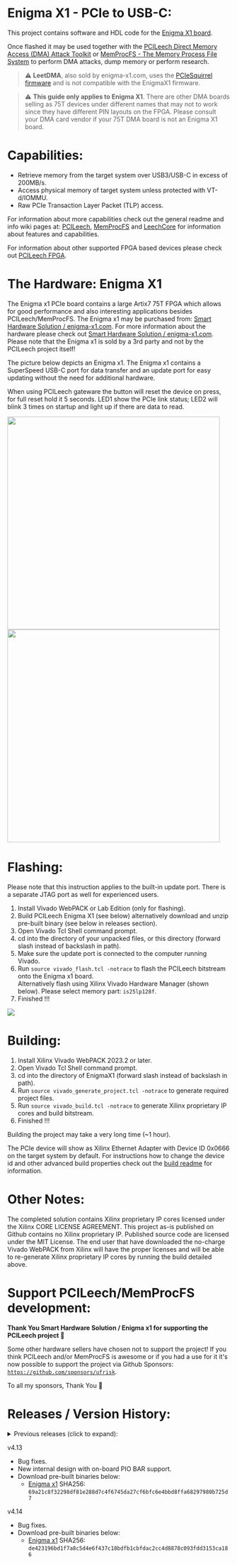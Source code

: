 Enigma X1 - PCIe to USB-C:
=================
This project contains software and HDL code for the [Enigma X1 board](https://enigma-x1.com/).

Once flashed it may be used together with the [PCILeech Direct Memory Access (DMA) Attack Toolkit](https://github.com/ufrisk/pcileech/) or [MemProcFS - The Memory Process File System](https://github.com/ufrisk/MemProcFS/) to perform DMA attacks, dump memory or perform research.

> :warning: **LeetDMA**, also sold by enigma-x1.com, uses the [PCIeSquirrel firmware](../PCIeSquirrel/readme.md) and is not compatible with the EnigmaX1 firmware.

> :warning: **This guide only applies to Enigma X1**. There are other DMA boards selling as 75T devices under different names that may not to work since they have different PIN layouts on the FPGA. Please consult your DMA card vendor if your 75T DMA board is not an Enigma X1 board.

Capabilities:
=================
* Retrieve memory from the target system over USB3/USB-C in excess of 200MB/s.
* Access physical memory of target system unless protected with VT-d/IOMMU.
* Raw PCIe Transaction Layer Packet (TLP) access.

For information about more capabilities check out the general readme and info wiki pages at: [PCILeech](https://github.com/ufrisk/pcileech/), [MemProcFS](https://github.com/ufrisk/MemProcFS/) and [LeechCore](https://github.com/ufrisk/LeechCore/) for information about features and capabilities.

For information about other supported FPGA based devices please check out [PCILeech FPGA](https://github.com/ufrisk/pcileech-fpga/).


The Hardware: Enigma X1
========================
The Enigma x1 PCIe board contains a large Artix7 75T FPGA which allows for good performance and also interesting applications besides PCILeech/MemProcFS. The Enigma x1 may be purchased from: [Smart Hardware Solution / enigma-x1.com](https://enigma-x1.com/). For more information about the hardware please check out [Smart Hardware Solution / enigma-x1.com](https://enigma-x1.com/). Please note that the Enigma x1 is sold by a 3rd party and not by the PCILeech project itself!

The picture below depicts an Enigma x1. The Enigma x1 contains a SuperSpeed USB-C port for data transfer and an update port for easy updating without the need for additional hardware.

When using PCILeech gateware the button will reset the device on press, for full reset hold it 5 seconds. LED1 show the PCIe link status; LED2 will blink 3 times on startup and light up if there are data to read.

<img src="https://gist.githubusercontent.com/ufrisk/c5ba7b360335a13bbac2515e5e7bb9d7/raw/bb6d57bcb214b7ac0252b0a175885d55cc0438c2/enigmax1.jpg" height=480/><img src="https://gist.githubusercontent.com/ufrisk/c5ba7b360335a13bbac2515e5e7bb9d7/raw/18b31ebe0823b05744353694ced79a51294057ce/enigmax1-2.jpg" height=480/>


Flashing:
=================
Please note that this instruction applies to the built-in update port. There is a separate JTAG port as well for experienced users.
1) Install Vivado WebPACK or Lab Edition (only for flashing).
2) Build PCILeech Enigma X1 (see below) alternatively download and unzip pre-built binary (see below in releases section).
3) Open Vivado Tcl Shell command prompt.
4) cd into the directory of your unpacked files, or this directory (forward slash instead of backslash in path).
5) Make sure the update port is connected to the computer running Vivado.
6) Run `source vivado_flash.tcl -notrace` to flash the PCILeech bitstream onto the Enigma x1 board.<br>
   Alternatively flash using Xilinx Vivado Hardware Manager (shown below). Please select memory part: `is25lp128f`.
7) Finished !!!

<img src="https://gist.githubusercontent.com/ufrisk/c5ba7b360335a13bbac2515e5e7bb9d7/raw/a2372c9df7b0aa078f682abfbdf11ab30f4a49ca/enigmax1_flash.png"/>


Building:
=================
1) Install Xilinx Vivado WebPACK 2023.2 or later.
2) Open Vivado Tcl Shell command prompt.
3) cd into the directory of EnigmaX1 (forward slash instead of backslash in path).
4) Run `source vivado_generate_project.tcl -notrace` to generate required project files.
5) Run `source vivado_build.tcl -notrace` to generate Xilinx proprietary IP cores and build bitstream.
6) Finished !!!

Building the project may take a very long time (~1 hour).

The PCIe device will show as Xilinx Ethernet Adapter with Device ID 0x0666 on the target system by default. For instructions how to change the device id and other advanced build properties check out the [build readme](build.md) for information.


Other Notes:
=================
The completed solution contains Xilinx proprietary IP cores licensed under the Xilinx CORE LICENSE AGREEMENT. This project as-is published on Github contains no Xilinx proprietary IP. Published source code are licensed under the MIT License. The end user that have downloaded the no-charge Vivado WebPACK from Xilinx will have the proper licenses and will be able to re-generate Xilinx proprietary IP cores by running the build detailed above.


Support PCILeech/MemProcFS development:
=======================================
**Thank You Smart Hardware Solution / Enigma x1 for supporting the PCILeech project :sparkling_heart:**

Some other hardware sellers have chosen not to support the project! If you think PCILeech and/or MemProcFS is awesome or if you had a use for it it's now possible to support the project via Github Sponsors: [`https://github.com/sponsors/ufrisk`](https://github.com/sponsors/ufrisk).

To all my sponsors, Thank You :sparkling_heart:


Releases / Version History:
=================
<details><summary>Previous releases (click to expand):</summary>

v4.10
* Initial Release
* Download pre-built binaries below:
  * [Enigma x1](https://mega.nz/file/ZfQmURyJ#SNNV4k-K11Hr39hvrNVNdPGWi4ZBxMPG3wnHftp4MBo) SHA256: `7fbb3891f600443e2b9966d778d6d27363ea4dbca6863bef9ceabdbfb4425a24`

v4.11
* Bug fixes and new USB core.
* Download pre-built binaries below:
  * [Enigma x1](https://mega.nz/file/0LIDCTyY#62Fu-9VRJv-zSZH-IFzz-eWiP9wzFCjCtNocIDYIstQ) SHA256: `253ec0d7ef2361269589d35d948b0d4786619c5eb376e9d0237573494fb79b53`
 
v4.12
* Bug fixes.
* Download pre-built binaries below:
  * [Enigma x1](https://mega.nz/file/cCJjAC7D#konYF9UIyNYfset4aiCid3eE3XJXspu1mreQJqn6eMg) SHA256: `cdba0ddfbcd0b1b03f55e7c2d5d301be8ce25d3dcac756439c9910d6faa87927`

</details>
 
v4.13
* Bug fixes.
* New internal design with on-board PIO BAR support.
* Download pre-built binaries below:
  * [Enigma x1](https://mega.nz/file/EH4iDKBL#Qd3qVgNveFo2rOkIo-Wyee4N6-C1FGdhYi_p5r_aV0s) SHA256: `69a21c8f32298df81e288d7c4f6745da27cf6bfc6e4bbd8ffa68297980b725d7`

v4.14
* Bug fixes.
* Download pre-built binaries below:
  * [Enigma x1](https://mega.nz/file/0HhmCbYB#_5bpybs_eGrC_XJAtn_OZTdHAUs1sMXf5hvf5aALKgU) SHA256: `de423196bd1f7a8c5d4e6f437c18bdfb1cbfdac2cc4d8878c093fdd3153ca186`
